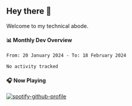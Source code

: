 ## Hey there 👋

Welcome to my technical abode.

#### 📊 Monthly Dev Overview
<!--START_SECTION:waka-->

```txt
From: 20 January 2024 - To: 18 February 2024

No activity tracked
```

<!--END_SECTION:waka-->

#### 🎧 Now Playing

[![spotify-github-profile](https://spotify-github-profile.vercel.app/api/view?uid=james2mid&cover_image=true&theme=natemoo-re)](https://open.spotify.com/user/james2mid?si=2b3baf2b09cb499e)
